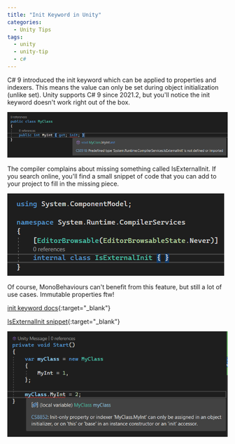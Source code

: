 ```yaml
---
title: "Init Keyword in Unity"
categories:
  - Unity Tips
tags:
  - unity
  - unity-tip
  - c#
---
```


C# 9 introduced the init keyword which can be applied to properties and indexers. This means the value can only be set during object initialization (unlike set). Unity supports C# 9 since 2021.2, but you'll notice the init keyword doesn't work right out of the box.

![Image Click Area](/assets/images/unitytip-init.png)

The compiler complains about missing something called IsExternalInit. If you search online, you'll find a small snippet of code that you can add to your project to fill in the missing piece.

![Image Click Area](/assets/images/unitytip-init2.png)

Of course, MonoBehaviours can't benefit from this feature, but still a lot of use cases. Immutable properties ftw!

[init keyword docs](https://lnkd.in/gep2ARvk){:target="_blank"}

[IsExternalInit snippet](https://stackoverflow.com/questions/62648189/testing-c-sharp-9-0-in-vs2019-cs0518-isexternalinit-is-not-defined-or-imported/62656145#62656145){:target="_blank"}

![Image Click Area](/assets/images/unitytip-init3.png)